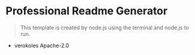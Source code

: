 # Professional Readme Generator
  > This template is created by node.js using the terminal and node.js to run.
  - verokoles
Apache-2.0
